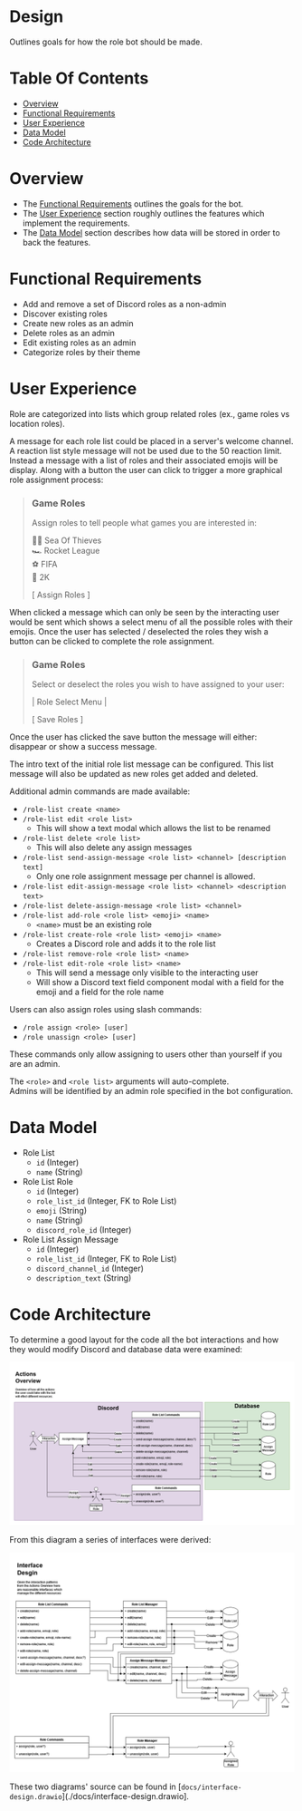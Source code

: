 # Design
Outlines goals for how the role bot should be made.

# Table Of Contents
- [Overview](#overview)
- [Functional Requirements](#functional-requirements)
- [User Experience](#user-experience)
- [Data Model](#data-model)
- [Code Architecture](#code-architecture)

# Overview
- The [Functional Requirements](#functional-requirements) outlines the goals for the bot.
- The [User Experience](#user-experience) section roughly outlines the features which implement the requirements.
- The [Data Model](#data-model) section describes how data will be stored in order to back the features.

# Functional Requirements
- Add and remove a set of Discord roles as a non-admin
- Discover existing roles
- Create new roles as an admin
- Delete roles as an admin
- Edit existing roles as an admin
- Categorize roles by their theme

# User Experience
Role are categorized into lists which group related roles (ex., game roles vs location roles).

A message for each role list could be placed in a server's welcome channel. A reaction list style message will not be used due to the 50 reaction limit. Instead a message with a list of roles and their associated emojis will be display. Along with a button the user can click to trigger a more graphical role assignment process:

> ### Game Roles
> Assign roles to tell people what games you are interested in:
>
> 🏴‍☠️ Sea Of Thieves  
> 🏎️ Rocket League  
> ⚽ FIFA  
> 🏀 2K  
>   
> [ Assign Roles ]

When clicked a message which can only be seen by the interacting user would be sent which shows a select menu of all the possible roles with their emojis. Once the user has selected / deselected the roles they wish a button can be clicked to complete the role assignment.

> ### Game Roles
> Select or deselect the roles you wish to have assigned to your user:  
>   
> | Role Select Menu |  
>  
> [ Save Roles ]

Once the user has clicked the save button the message will either: disappear or show a success message.

The intro text of the initial role list message can be configured. This list message will also be updated as new roles get added and deleted.

Additional admin commands are made available:

- `/role-list create <name>`
- `/role-list edit <role list>`
  - This will show a text modal which allows the list to be renamed
- `/role-list delete <role list>`
  - This will also delete any assign messages
- `/role-list send-assign-message <role list> <channel> [description text]`
  - Only one role assignment message per channel is allowed.
- `/role-list edit-assign-message <role list> <channel> <description text>`
- `/role-list delete-assign-message <role list> <channel>`
- `/role-list add-role <role list> <emoji> <name>`
  - `<name>` must be an existing role
- `/role-list create-role <role list> <emoji> <name>`
  - Creates a Discord role and adds it to the role list
- `/role-list remove-role <role list> <name>`
- `/role-list edit-role <role list> <name>`
  - This will send a message only visible to the interacting user
  - Will show a Discord text field component modal with a field for the emoji and a field for the role name

Users can also assign roles using slash commands:

- `/role assign <role> [user]`
- `/role unassign <role> [user]`

These commands only allow assigning to users other than yourself if you are an admin.

The `<role>` and `<role list>` arguments will auto-complete.  
Admins will be identified by an admin role specified in the bot configuration.

# Data Model
- Role List
  - `id` (Integer)
  - `name` (String)
- Role List Role
  - `id` (Integer)
  - `role_list_id` (Integer, FK to Role List)
  - `emoji` (String)
  - `name` (String)
  - `discord_role_id` (Integer)
- Role List Assign Message
  - `id` (Integer)
  - `role_list_id` (Integer, FK to Role List)
  - `discord_channel_id` (Integer)
  - `description_text` (String)

# Code Architecture
To determine a good layout for the code all the bot interactions and how they would modify Discord and database data were examined:

![Diagram of the side effect each slash command and user interaction would have](./docs/actions-overview.png)

From this diagram a series of interfaces were derived:

![Diagram of interfaces](./docs/interface-design.png)

These two diagrams' source can be found in [`docs/interface-design.drawio`](./docs/interface-design.drawio].
